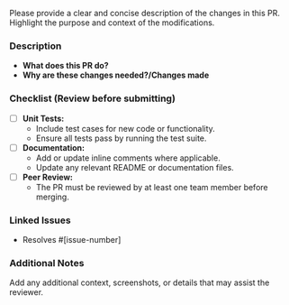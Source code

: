 Please provide a clear and concise description of the changes in this PR. Highlight the purpose and context of the modifications.

### Description
- **What does this PR do?**
- **Why are these changes needed?/Changes made**

### Checklist (Review before submitting)
- [ ] **Unit Tests:**
  - Include test cases for new code or functionality.
  - Ensure all tests pass by running the test suite.
- [ ] **Documentation:**
  - Add or update inline comments where applicable.
  - Update any relevant README or documentation files.
- [ ] **Peer Review:**
  - The PR must be reviewed by at least one team member before merging.

### Linked Issues
- Resolves #[issue-number]

### Additional Notes
Add any additional context, screenshots, or details that may assist the reviewer.
